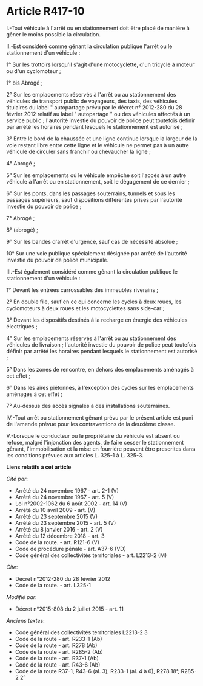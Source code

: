 # Article R417-10

I.-Tout véhicule à l'arrêt ou en stationnement doit être placé de manière à gêner le moins possible la circulation.

II.-Est considéré comme gênant la circulation publique l'arrêt ou le stationnement d'un véhicule :

1° Sur les trottoirs lorsqu'il s'agit d'une motocyclette, d'un tricycle à moteur ou d'un cyclomoteur ;

1° bis Abrogé ;

2° Sur les emplacements réservés à l'arrêt ou au stationnement des véhicules de transport public de voyageurs, des taxis, des
véhicules titulaires du label " autopartage prévu par le décret n° 2012-280 du 28 février 2012 relatif au label " autopartage
" ou des véhicules affectés à un service public ; l'autorité investie du pouvoir de police peut toutefois définir par arrêté
les horaires pendant lesquels le stationnement est autorisé ;

3° Entre le bord de la chaussée et une ligne continue lorsque la largeur de la voie restant libre entre cette ligne et le
véhicule ne permet pas à un autre véhicule de circuler sans franchir ou chevaucher la ligne ;

4° Abrogé ;

5° Sur les emplacements où le véhicule empêche soit l'accès à un autre véhicule à l'arrêt ou en stationnement, soit le
dégagement de ce dernier ;

6° Sur les ponts, dans les passages souterrains, tunnels et sous les passages supérieurs, sauf dispositions différentes
prises par l'autorité investie du pouvoir de police ;

7° Abrogé ;

8° (abrogé) ;

9° Sur les bandes d'arrêt d'urgence, sauf cas de nécessité absolue ;

10° Sur une voie publique spécialement désignée par arrêté de l'autorité investie du pouvoir de police municipale.

III.-Est également considéré comme gênant la circulation publique le stationnement d'un véhicule :

1° Devant les entrées carrossables des immeubles riverains ;

2° En double file, sauf en ce qui concerne les cycles à deux roues, les cyclomoteurs à deux roues et les motocyclettes sans
side-car ;

3° Devant les dispositifs destinés à la recharge en énergie des véhicules électriques ;

4° Sur les emplacements réservés à l'arrêt ou au stationnement des véhicules de livraison ; l'autorité investie du pouvoir de
police peut toutefois définir par arrêté les horaires pendant lesquels le stationnement est autorisé ;

5° Dans les zones de rencontre, en dehors des emplacements aménagés à cet effet ;

6° Dans les aires piétonnes, à l'exception des cycles sur les emplacements aménagés à cet effet ;

7° Au-dessus des accès signalés à des installations souterraines.

IV.-Tout arrêt ou stationnement gênant prévu par le présent article est puni de l'amende prévue pour les contraventions de la
deuxième classe.

V.-Lorsque le conducteur ou le propriétaire du véhicule est absent ou refuse, malgré l'injonction des agents, de faire cesser
le stationnement gênant, l'immobilisation et la mise en fourrière peuvent être prescrites dans les conditions prévues aux
articles L. 325-1 à L. 325-3.

**Liens relatifs à cet article**

_Cité par_:

  - Arrêté du 24 novembre 1967 - art. 2-1 (V)
  - Arrêté du 24 novembre 1967 - art. 5 (V)
  - Loi n°2002-1062 du 6 août 2002 - art. 14 (V)
  - Arrêté du 10 avril 2009 - art. (V)
  - Arrêté du 23 septembre 2015 (V)
  - Arrêté du 23 septembre 2015 - art. 5 (V)
  - Arrêté du 8 janvier 2016 - art. 2 (V)
  - Arrêté du 12 décembre 2018 - art. 3
  - Code de la route. - art. R121-6 (V)
  - Code de procédure pénale - art. A37-6 (VD)
  - Code général des collectivités territoriales - art. L2213-2 (M)

_Cite_:

  - Décret n°2012-280 du 28 février 2012
  - Code de la route. - art. L325-1

_Modifié par_:

  - Décret n°2015-808 du 2 juillet 2015 - art. 11

_Anciens textes_:

  - Code général des collectivités territoriales L2213-2 3
  - Code de la route - art. R233-1 (Ab)
  - Code de la route - art. R278 (Ab)
  - Code de la route - art. R285-2 (Ab)
  - Code de la route - art. R37-1 (Ab)
  - Code de la route - art. R43-6 (Ab)
  - Code de la route R37-1, R43-6 (al. 3), R233-1 (al. 4 à 6), R278 18°, R285-2 2°

